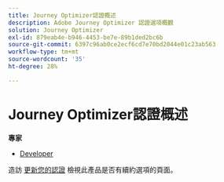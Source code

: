 ```yaml
---
title: Journey Optimizer認證概述
description: Adobe Journey Optimizer 認證選項概觀
solution: Journey Optimizer
exl-id: 879eab4e-b946-4453-be7e-89b1ded2bc6b
source-git-commit: 6397c96ab0ce2ecf6cd7e70bd2044e01c23ab563
workflow-type: tm+mt
source-wordcount: '35'
ht-degree: 28%

---
```


# Journey Optimizer認證概述

**專家**

* [Developer](/help/certifications/ajo/ajo-e-developer.md) <!--AD0-E603-->

造訪 [更新您的認證](/help/certifications/renew.md) 檢視此產品是否有續約選項的頁面。
